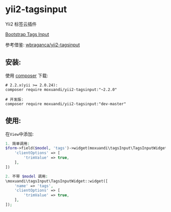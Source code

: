 # yii2-tagsinput
Yii2 标签云插件

[Bootstrap Tags Input](http://bootstrap-tagsinput.github.io/bootstrap-tagsinput/examples/)

参考借鉴: [wbraganca/yii2-tagsinput](https://github.com/wbraganca/yii2-tagsinput)

安装:
------------
使用 [composer](http://getcomposer.org/download/) 下载:
```
# 2.2.x(yii >= 2.0.24):
composer require moxuandi/yii2-tagsinput:"~2.2.0"

# 开发版:
composer require moxuandi/yii2-tagsinput:"dev-master"
```


使用:
-----
在`View`中添加:
```php
1. 简单调用:
$form->field($model, 'tags')->widget(moxuandi\tagsInput\TagsInputWidget, [
    'clientOptions' => [
        'trimValue' => true,
    ],
])

2. 不带 $model 调用:
\moxuandi\tagsInput\TagsInputWidget::widget([
    'name' => 'tags',
    'clientOptions' => [
        'trimValue' => true,
    ],
]);
```
